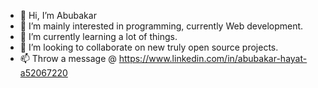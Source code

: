 - 👋 Hi, I’m Abubakar
- 👀 I’m mainly interested in programming, currently Web development. 
- 🌱 I’m currently learning a lot of things.
- 💞️ I’m looking to collaborate on new truly open source projects.
- 📫 Throw a message @ https://www.linkedin.com/in/abubakar-hayat-a52067220

<!---
abubakarHayat/abubakarHayat is a ✨ special ✨ repository because its `README.md` (this file) appears on your GitHub profile.
You can click the Preview link to take a look at your changes.
--->
